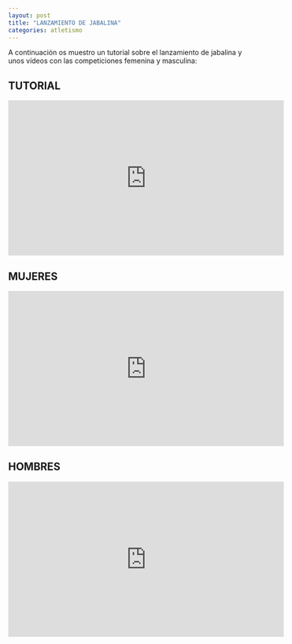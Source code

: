 ```yaml
---
layout: post
title: "LANZAMIENTO DE JABALINA"
categories: atletismo
---
```


A continuación os muestro un tutorial sobre el lanzamiento de jabalina y unos vídeos con las competiciones femenina y masculina:

## TUTORIAL

<iframe width="560" height="315" src="https://www.youtube.com/embed/XJ2Nm61jsj8" frameborder="0" allow="accelerometer; autoplay; encrypted-media; gyroscope; picture-in-picture" allowfullscreen></iframe>

## MUJERES

<iframe width="560" height="315" src="https://www.youtube.com/embed/oKXHkxbjMPg" frameborder="0" allow="accelerometer; autoplay; encrypted-media; gyroscope; picture-in-picture" allowfullscreen></iframe>

## HOMBRES

<iframe width="560" height="315" src="https://www.youtube.com/embed/Hz1jQGYJqK4" frameborder="0" allow="accelerometer; autoplay; encrypted-media; gyroscope; picture-in-picture" allowfullscreen></iframe>
